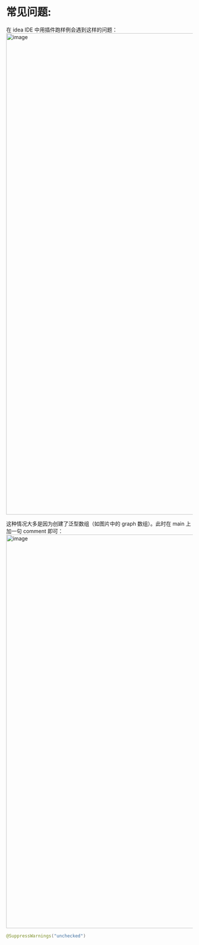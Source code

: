 # 常见问题:
在 idea IDE 中用插件跑样例会遇到这样的问题：
<img width="1300" alt="image" src="https://github.com/Outlast18363/the_archive/assets/108510344/c5393d92-f5f1-436f-96ff-d5a5f7fb6c17">

这种情况大多是因为创建了泛型数组（如图片中的 graph 数组）。此时在 main 上加一句 comment 即可：
<img width="1063" alt="image" src="https://github.com/Outlast18363/the_archive/assets/108510344/7fef0aff-a651-4c15-9482-a6df242a5772">

```java
@SuppressWarnings("unchecked")
```
